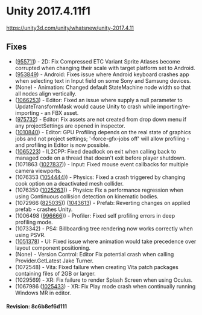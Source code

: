 # Unity 2017.4.11f1

https://unity3d.com/unity/whatsnew/unity-2017.4.11

## Fixes



*   ([955711](https://issuetracker.unity3d.com/product/unity/issues/guid/955711/)) - 2D: Fix Compressed ETC Variant Sprite Atlases become corrupted when changing their scale with target platform set to Android.
*   ([953849](https://issuetracker.unity3d.com/product/unity/issues/guid/953849/)) - Android: Fixes issue where Android keyboard crashes app when selecting text in Input field on some Sony and Samsung devices.
*   (None) - Animation: Changed default StateMachine node width so that all nodes align vertically.
*   ([1066253](https://issuetracker.unity3d.com/product/unity/issues/guid/1066253/)) - Editor: Fixed an issue where supply a null parameter to UpdateTransformMask would cause Unity to crash while importing/re-importing - an FBX asset.
*   ([975732](https://issuetracker.unity3d.com/product/unity/issues/guid/975732/)) - Editor: Fix assets are not created from drop down menu if any projectSettings are opened in inspector.
*   ([1010840](https://issuetracker.unity3d.com/product/unity/issues/guid/1010840/)) - Editor: GPU Profiling depends on the real state of graphics jobs and not project settings; '-force-gfx-jobs off' will allow profiling - and profiling in Editor is now possible.
*   ([1065223](https://issuetracker.unity3d.com/product/unity/issues/guid/1065223/)) - IL2CPP: Fixed deadlock on exit when calling back to managed code on a thread that doesn't exit before player shutdown.
*   (1071863 ([1027837](https://issuetracker.unity3d.com/product/unity/issues/guid/1027837/))) - Input: Fixed mouse event callbacks for multiple camera viewports.
*   (1076353 ([1054444](https://issuetracker.unity3d.com/product/unity/issues/guid/1054444/))) - Physics: Fixed a crash triggered by changing cook option on a deactivated mesh collider.
*   (1076350 ([1025263](https://issuetracker.unity3d.com/product/unity/issues/guid/1025263/))) - Physics: Fix a performance regression when using Continuous collision detection on kinematic bodies.
*   (1072966 ([825035](https://issuetracker.unity3d.com/product/unity/issues/guid/825035/))) ([1043613](https://issuetracker.unity3d.com/product/unity/issues/guid/1043613/)) - Prefab: Reverting changes on applied prefab - crashes Unity.
*   (1006498 ([996666](https://issuetracker.unity3d.com/product/unity/issues/guid/996666/))) - Profiler: Fixed self profiling errors in deep profiling mode.
*   (1073342) - PS4: Billboarding tree rendering now works correctly when using PSVR.
*   ([1051378](https://issuetracker.unity3d.com/product/unity/issues/guid/1051378/)) - UI: Fixed issue where animation would take precedence over layout component positioning.
*   (None) - Version Control: Editor Fix potential crash when calling Provider.GetLatest Jake Turner.
*   (1072548) - Vita: Fixed failure when creating Vita patch packages containing files of 2GB or larger.
*   (1029569) - XR: Fix failure to render Splash Screen when using Oculus.
*   (1067986 ([1025433](https://issuetracker.unity3d.com/product/unity/issues/guid/1025433/)) - XR: Fix Play mode crash when continually running Windows MR in editor.

#### Revision: 8c6b8ef6d111